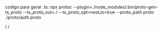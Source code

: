 codigo para gerar .ts:  npx protoc --plugin=./node_modules/.bin/proto-gen-ts_proto --ts_proto_out=./ --ts_proto_opt=nestJs=true --proto_path proto ./proto/auth.proto

/
/